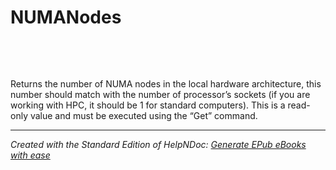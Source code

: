# NUMANodes

&nbsp;

&nbsp;

Returns the number of NUMA nodes in the local hardware architecture, this number should match with the number of processor’s sockets (if you are working with HPC, it should be 1 for standard computers). This is a read-only value and must be executed using the “Get” command.

***
_Created with the Standard Edition of HelpNDoc: [Generate EPub eBooks with ease](<https://www.helpndoc.com/create-epub-ebooks>)_
